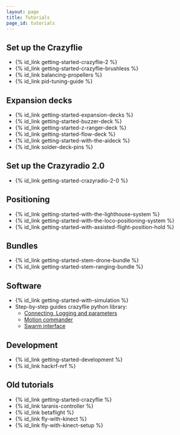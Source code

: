 ```yaml
---
layout: page
title: Tutorials
page_id: tutorials
---
```


## Set up the Crazyflie

* {% id_link getting-started-crazyflie-2 %}
* {% id_link getting-started-crazyflie-brushless %}
* {% id_link balancing-propellers %}
* {% id_link pid-tuning-guide %}

## Expansion decks

* {% id_link getting-started-expansion-decks %}
* {% id_link getting-started-buzzer-deck %}
* {% id_link getting-started-z-ranger-deck %}
* {% id_link getting-started-flow-deck %}
* {% id_link getting-started-with-the-aideck %}
* {% id_link solder-deck-pins %}

## Set up the Crazyradio 2.0

* {% id_link getting-started-crazyradio-2-0 %}

## Positioning

* {% id_link getting-started-with-the-lighthouse-system %}
* {% id_link getting-started-with-the-loco-positioning-system %}
* {% id_link getting-started-with-assisted-flight-position-hold %}

## Bundles

* {% id_link getting-started-stem-drone-bundle %}
* {% id_link getting-started-stem-ranging-bundle %}

## Software

* {% id_link getting-started-with-simulation %}
* Step-by-step guides crazyflie python library:
  * [Connecting, Logging and parameters](/documentation/repository/crazyflie-lib-python/master/user-guides/sbs_connect_log_param/)
  * [Motion commander](/documentation/repository/crazyflie-lib-python/master/user-guides/sbs_motion_commander/)
  * [Swarm interface](/documentation/repository/crazyflie-lib-python/master/user-guides/sbs_swarm_interface/)

## Development

* {% id_link getting-started-development %}
* {% id_link hackrf-nrf %}

## Old tutorials

* {% id_link getting-started-crazyflie %}
* {% id_link taranis-controller %}
* {% id_link betaflight %}
* {% id_link fly-with-kinect %}
* {% id_link fly-with-kinect-setup %}
